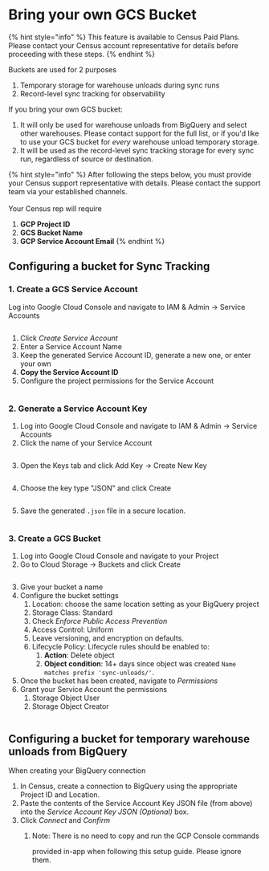 # Bring your own GCS Bucket

{% hint style="info" %}
This feature is available to Census Paid Plans. Please contact your Census account representative for details before proceeding with these steps.
{% endhint %}

Buckets are used for 2 purposes

1. Temporary storage for warehouse unloads during sync runs
2. Record-level sync tracking for observability



If you bring your own GCS bucket:

1. It will only be used for warehouse unloads from BigQuery and select other warehouses. Please contact support for the full list, or if you'd like to use your GCS bucket for _every_ warehouse unload temporary storage.
2. It will be used as the record-level sync tracking storage for every sync run, regardless of source or destination.

{% hint style="info" %}
After following the steps below, you must provide your Census support representative with details. Please contact the support team via your established channels.\
\
Your Census rep will require

1. **GCP Project ID**
2. **GCS Bucket Name**
3. **GCP Service Account Email**
{% endhint %}



## Configuring a bucket for Sync Tracking

### 1. Create a GCS Service Account

Log into Google Cloud Console and navigate to IAM & Admin -> Service Accounts

<figure><img src="../../../.gitbook/assets/image (48).png" alt=""><figcaption></figcaption></figure>

1. Click _Create Service Account_
2. Enter a Service Account Name
3. Keep the generated Service Account ID, generate a new one, or enter your own
4. **Copy the Service Account ID**
5. Configure the project permissions for the Service Account

<figure><img src="../../../.gitbook/assets/image (49).png" alt=""><figcaption></figcaption></figure>



### 2. Generate a Service Account Key

1. Log into Google Cloud Console and navigate to IAM & Admin -> Service Accounts
2. Click the name of your Service Account

<figure><img src="../../../.gitbook/assets/image (50).png" alt=""><figcaption></figcaption></figure>

3. Open the Keys tab and click Add Key -> Create New Key

<figure><img src="../../../.gitbook/assets/image (51).png" alt=""><figcaption></figcaption></figure>

4. Choose the key type "JSON" and click Create

<figure><img src="../../../.gitbook/assets/image (52).png" alt=""><figcaption></figcaption></figure>

5. Save the generated `.json` file in a secure location.

<figure><img src="../../../.gitbook/assets/image (53).png" alt=""><figcaption></figcaption></figure>

### 3. Create a GCS Bucket

1. Log into Google Cloud Console and navigate to your Project
2. Go to Cloud Storage -> Buckets and click Create

<figure><img src="../../../.gitbook/assets/image (54).png" alt=""><figcaption></figcaption></figure>

3. Give your bucket a name
4. Configure the bucket settings
   1. Location: choose the same location setting as your BigQuery project
   2. Storage Class: Standard
   3. Check _Enforce Public Access Prevention_
   4. Access Control: Uniform
   5. Leave versioning, and encryption on defaults.
   6. Lifecycle Policy: Lifecycle rules should be enabled to:
      1. **Action**: Delete object
      2. **Object condition**: 14+ days since object was created `Name matches prefix 'sync-unloads/'`.
5. Once the bucket has been created, navigate to _Permissions_
6. Grant your Service Account the permissions
   1. Storage Object User
   2. Storage Object Creator

<figure><img src="../../../.gitbook/assets/image (55).png" alt=""><figcaption></figcaption></figure>

## Configuring a bucket for temporary warehouse unloads from BigQuery

When creating your BigQuery connection

1. In Census, create a connection to BigQuery using the appropriate Project ID and Location.
2. Paste the contents of the Service Account Key JSON file (from above) into the _Service Account Key JSON (Optional)_ box.
3. Click _Connect_ and _Confirm_
   1.  Note: There is no need to copy and run the GCP Console commands

       provided in-app when following this setup guide. Please ignore them.

<figure><img src="../../../.gitbook/assets/image (56).png" alt=""><figcaption></figcaption></figure>
